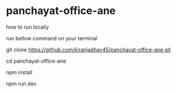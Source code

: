 # panchayat-office-ane

how to run locally 

run bellow command on your terminal 

git clone https://github.com/kiranjadhav45/panchayat-office-ane.git

cd panchayat-office-ane 

npm install 

npm run dev
